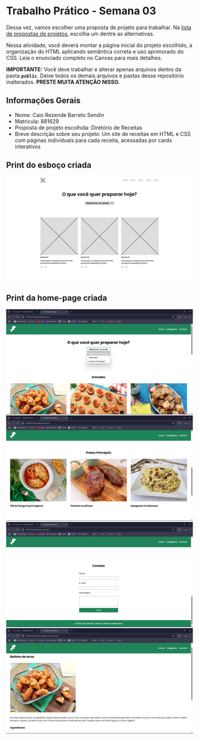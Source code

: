 # Trabalho Prático - Semana 03

Dessa vez, vamos escolher uma proposta de projeto para trabalhar. Na [lista de propostas de projetos](propostas-projetos.md), escolha um dentre as alternativas.

Nessa atividade, você deverá montar a página inicial do projeto escolhido, a organização do HTML aplicando semântica correta e uso aprimorado do CSS. Leia o enunciado completo no Canvas para mais detalhes.

**IMPORTANTE:** Você deve trabalhar e alterar apenas arquivos dentro da pasta **`public`**. Deixe todos os demais arquivos e pastas desse repositório inalterados. **PRESTE MUITA ATENÇÃO NISSO.**

## Informações Gerais

- Nome: Caio Rezende Barreto Sendin
- Matricula: 881629
- Proposta de projeto escolhida: Diretório de Receitas
- Breve descrição sobre seu projeto: Um site de receitas em HTML e CSS com páginas individuais para cada receita, acessadas por cards interativos

## Print do esboço criada

![Esboço](public/imgs/esboco.png)

## Print da home-page criada

![Home](public/imgs/telas/home.png)
![Pratos](public/imgs/telas/pratos.png)
![Contato e Footer](public/imgs/telas/contato-e-footer.png)
![Receita](public/imgs/telas/receita.png)
